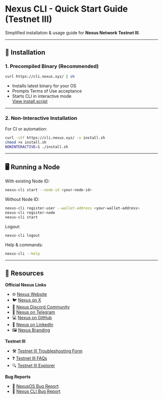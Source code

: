 # Nexus CLI - Quick Start Guide (Testnet III)

Simplified installation & usage guide for **Nexus Network Testnet III**.

---

## 🚀 Installation

### 1. Precompiled Binary (Recommended)
```bash
curl https://cli.nexus.xyz/ | sh
```
- Installs latest binary for your OS
- Prompts Terms of Use acceptance
- Starts CLI in interactive mode  
[View install script](https://github.com/nexus-xyz/nexus-cli/)

---

### 2. Non-Interactive Installation
For CI or automation:
```bash
curl -sSf https://cli.nexus.xyz/ -o install.sh
chmod +x install.sh
NONINTERACTIVE=1 ./install.sh
```

---

## 🖥 Running a Node

With existing Node ID:
```bash
nexus-cli start --node-id <your-node-id>
```

Without Node ID:
```bash
nexus-cli register-user --wallet-address <your-wallet-address>
nexus-cli register-node
nexus-cli start
```

Logout:
```bash
nexus-cli logout
```

Help & commands:
```bash
nexus-cli --help
```

---

## 🔗 Resources

**Official Nexus Links**
- 🌐 [Nexus Website](https://nexus.xyz/)
- 🐦 [Nexus on X](https://x.com/NexusLabs)
- 💬 [Nexus Discord Community](https://discord.gg/MdDu4JBn)
- 💬 [Nexus on Telegram](https://t.me/nexus_zkvm)
- 💻 [Nexus on GitHub](https://github.com/nexus-xyz)
- 🔗 [Nexus on LinkedIn](https://www.linkedin.com/company/nexus/)
- 🖼 [Nexus Branding](https://nexus.xyz/media)

**Testnet III**
- 🛠 [Testnet III Troubleshooting Form](https://forms.gle/LCnWvtLX8k1ZB9ks8)
- ❓ [Testnet III FAQs](https://docs.nexus.xyz/layer-1/testnet/faq)
- 🔍 [Testnet III Explorer](https://testnet3.explorer.nexus.xyz/)

**Bug Reports**
- 🐞 [NexusOS Bug Report](https://docs.google.com/forms/d/e/1FAIpQLSfDPGykipbxEhlRNZdodygJ1gdB8Oh0TpB64hPffpOn9a-JMQ/viewform?pli=1)
- 🐞 [Nexus CLI Bug Report](https://github.com/nexus-xyz/nexus-cli/issues)
